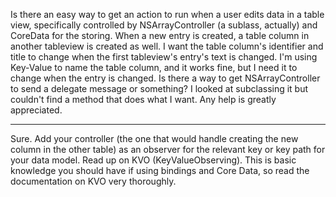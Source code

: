 Is there an easy way to get an action to run when a user edits data in a table view, specifically controlled by NSArrayController (a sublass, actually) and CoreData for the storing. When a new entry is created, a table column in another tableview is created as well. I want the table column's identifier and title to change when the first tableview's entry's text is changed. I'm using Key-Value to name the table column, and it works fine, but I need it to change when the entry is changed. Is there a way to get NSArrayController to send a delegate message or something? I looked at subclassing it but couldn't find a method that does what I want. Any help is greatly appreciated.

----

Sure. Add your controller (the one that would handle creating the new column in the other table) as an observer for the relevant key or key path for your data model. Read up on KVO (KeyValueObserving). This is basic knowledge you should have if using bindings and Core Data, so read the documentation on KVO very thoroughly.

